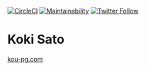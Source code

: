 [![CircleCI](https://circleci.com/gh/kou-pg-0131/portfolio/tree/main.svg?style=shield)](https://circleci.com/gh/kou-pg-0131/portfolio/tree/main)
[![Maintainability](https://api.codeclimate.com/v1/badges/56a66f6943c17bd99d6a/maintainability)](https://codeclimate.com/github/kou-pg-0131/portfolio/maintainability)
[![Twitter Follow](https://img.shields.io/twitter/follow/kou_pg_0131?style=social)](https://twitter.com/kou_pg_0131)

# Koki Sato

[kou-pg.com](https://kou-pg.com)
